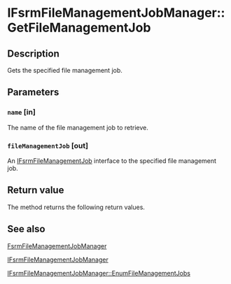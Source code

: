 # IFsrmFileManagementJobManager::GetFileManagementJob

## Description

Gets the specified file management job.

## Parameters

### `name` [in]

The name of the file management job to retrieve.

### `fileManagementJob` [out]

An [IFsrmFileManagementJob](https://learn.microsoft.com/previous-versions/windows/desktop/api/fsrmreports/nn-fsrmreports-ifsrmfilemanagementjob) interface to the specified file management job.

## Return value

The method returns the following return values.

## See also

[FsrmFileManagementJobManager](https://learn.microsoft.com/previous-versions/windows/desktop/fsrm/fsrmfilemanagementjobmanager)

[IFsrmFileManagementJobManager](https://learn.microsoft.com/previous-versions/windows/desktop/api/fsrmreports/nn-fsrmreports-ifsrmfilemanagementjobmanager)

[IFsrmFileManagementJobManager::EnumFileManagementJobs](https://learn.microsoft.com/previous-versions/windows/desktop/api/fsrmreports/nf-fsrmreports-ifsrmfilemanagementjobmanager-enumfilemanagementjobs)